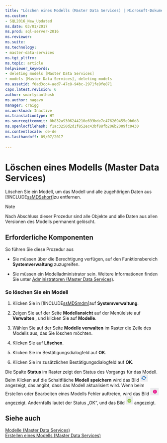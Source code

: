```yaml
---
title: "Löschen eines Modells (Master Data Services) | Microsoft-Dokumentation"
ms.custom:
- SQL2016_New_Updated
ms.date: 03/01/2017
ms.prod: sql-server-2016
ms.reviewer: 
ms.suite: 
ms.technology:
- master-data-services
ms.tgt_pltfrm: 
ms.topic: article
helpviewer_keywords:
- deleting models [Master Data Services]
- models [Master Data Services], deleting models
ms.assetid: f0ad3cc4-aed7-47c8-94bc-2971fe9fe871
caps.latest.revision: 6
author: smartysanthosh
ms.author: nagavo
manager: craigg
ms.workload: Inactive
ms.translationtype: HT
ms.sourcegitcommit: 0b832a9306244210e693bde7c476269455e9b6d8
ms.openlocfilehash: f1ac3250d2d1f852ec43bf88fb206b2009fc0430
ms.contentlocale: de-de
ms.lasthandoff: 09/07/2017

---
```

# <a name="delete-a-model-master-data-services"></a>Löschen eines Modells (Master Data Services)
  Löschen Sie ein Modell, um das Modell und alle zugehörigen Daten aus [!INCLUDE[ssMDSshort](../includes/ssmdsshort-md.md)]zu entfernen.  
  
> [!NOTE]  
>  Nach Abschluss dieser Prozedur sind alle Objekte und alle Daten aus allen Versionen des Modells permanent gelöscht.  
  
## <a name="prerequisites"></a>Erforderliche Komponenten  
 So führen Sie diese Prozedur aus  
  
-   Sie müssen über die Berechtigung verfügen, auf den Funktionsbereich **Systemverwaltung** zuzugreifen.  
  
-   Sie müssen ein Modelladministrator sein. Weitere Informationen finden Sie unter [Administratoren &#40;Master Data Services&#41;](../master-data-services/administrators-master-data-services.md).  
  
### <a name="to-delete-a-model"></a>So löschen Sie ein Modell  
  
1.  Klicken Sie in [!INCLUDE[ssMDSmdm](../includes/ssmdsmdm-md.md)]auf **Systemverwaltung**.  
  
2.  Zeigen Sie auf der Seite **Modellansicht** auf der Menüleiste auf **Verwalten** , und klicken Sie auf **Modelle**.  
  
3.  Wählen Sie auf der Seite **Modelle verwalten** im Raster die Zeile des Modells aus, das Sie löschen möchten.  
  
4.  Klicken Sie auf **Löschen**.  
  
5.  Klicken Sie im Bestätigungsdialogfeld auf **OK**.  
  
6.  Klicken Sie im zusätzlichen Bestätigungsdialogfeld auf **OK**.  
  
 Die Spalte **Status** im Raster zeigt den Status des Vorgangs für das Modell. Beim Klicken auf die Schaltfläche **Modell speichern** wird das Bild ![Aktualisieren](../master-data-services/media/mds-model-status-updating.png "Updating") angezeigt, das angibt, dass das Modell aktualisiert wird. Wenn beim Erstellen oder Bearbeiten eines Modells Fehler auftreten, wird das Bild ![Fehler](../master-data-services/media/mds-model-status-error.png "Error") angezeigt. Andernfalls lautet der Status „OK“, und das Bild ![OK](../master-data-services/media/mds-model-status-ok.png "OK") angezeigt.  
  
## <a name="see-also"></a>Siehe auch  
 [Modelle &#40;Master Data Services&#41;](../master-data-services/models-master-data-services.md)   
 [Erstellen eines Modells &#40;Master Data Services&#41;](../master-data-services/create-a-model-master-data-services.md)  
  
  

